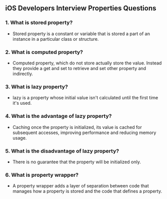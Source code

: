 ## iOS Developers Interview Properties Questions

### 1. What is stored property?
  - Stored property is a constant or variable that is stored a part of an instance in a particular class or structure.
    
### 2. What is computed property?
  - Computed property, which do not store actually store the value. Instead they provide a get and  set to retrieve and set other property and indirectly.

### 3. What is lazy property?
  - lazy is a property whose initial value isn't calculated until the first time it's used.

### 4. What is the advantage of lazy property?
  - Caching once the property is initialized, its value is cached for subsequent accesses, improving performance and reducing memory usage.

### 5. What is the disadvantage of lazy property?
  - There is no guarantee that the property will be initialized only.
    
### 6. What is property wrapper?
  - A property wrapper adds a layer of separation between code that manages how a property is stored and the code that defines a property.
